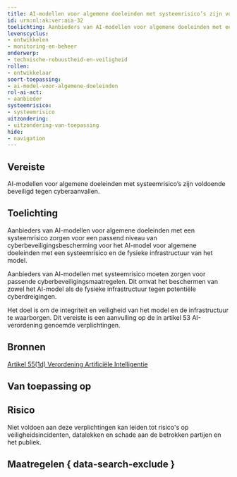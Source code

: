 ```yaml
---
title: AI-modellen voor algemene doeleinden met systeemrisico’s zijn voldoende beveiligd tegen cyberaanvallen.
id: urn:nl:ak:ver:aia-32
toelichting: Aanbieders van AI-modellen voor algemene doeleinden met een systeemrisico zorgen voor een passend niveau van cyberbeveiligingsbescherming voor het AI-model voor algemene doeleinden met een systeemrisico en de fysieke infrastructuur van het model.
levenscyclus:
- ontwikkelen
- monitoring-en-beheer
onderwerp:
- technische-robuustheid-en-veiligheid
rollen:
- ontwikkelaar
soort-toepassing:
- ai-model-voor-algemene-doeleinden
rol-ai-act:
- aanbieder
systeemrisico:
- systeemrisico
uitzondering: 
- uitzondering-van-toepassing
hide:
- navigation
---
```


<!-- tags -->
## Vereiste
AI-modellen voor algemene doeleinden met systeemrisico’s zijn voldoende beveiligd tegen cyberaanvallen.

## Toelichting
Aanbieders van AI-modellen voor algemene doeleinden met een systeemrisico zorgen voor een passend niveau van cyberbeveiligingsbescherming voor het AI-model voor algemene doeleinden met een systeemrisico en de fysieke infrastructuur van het model.

Aanbieders van AI-modellen met systeemrisico moeten zorgen voor passende cyberbeveiligingsmaatregelen. Dit omvat het beschermen van zowel het AI-model als de fysieke infrastructuur tegen potentiële cyberdreigingen.

Het doel is om de integriteit en veiligheid van het model en de infrastructuur te waarborgen. Dit vereiste is een aanvulling op de in artikel 53 AI-verordening genoemde verplichtingen.

## Bronnen
[Artikel 55(1d) Verordening Artificiële Intelligentie](https://eur-lex.europa.eu/legal-content/NL/TXT/HTML/?uri=OJ:L_202401689#d1e5730-1-1)

## Van toepassing op 
<!-- tags-ai-act -->

## Risico

Niet voldoen aan deze verplichtingen kan leiden tot risico's op veiligheidsincidenten, datalekken en schade aan de betrokken partijen en het publiek.

## Maatregelen { data-search-exclude }

<!-- list_maatregelen vereiste/aia-32-ai-modellen-algemene-doeleinden-systeemrisico-cyberbeveiliging no-search no-onderwerp no-rol no-levenscyclus -->
